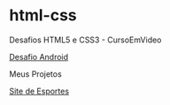 # html-css
 Desafios HTML5 e CSS3 - CursoEmVideo


<a href="desafios/d010/android.html">Desafio Android</a>

Meus Projetos

<a href="desafios/mycreation/esportes/index.html">Site de Esportes</a>